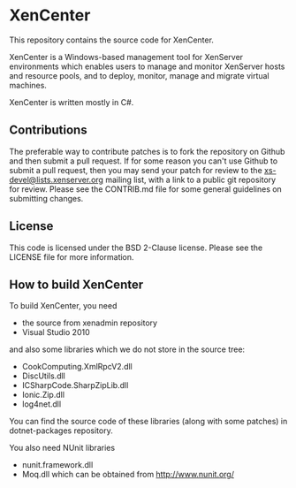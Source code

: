 XenCenter
=========

This repository contains the source code for XenCenter.

XenCenter is a Windows-based management tool for XenServer environments
which enables users to manage and monitor XenServer hosts and resource pools, 
and to deploy, monitor, manage and migrate virtual machines.

XenCenter is written mostly in C#.
   
Contributions
-------------

The preferable way to contribute patches is to fork the repository on Github and 
then submit a pull request. If for some reason you can't use Github to submit a 
pull request, then you may send your patch for review to the 
xs-devel@lists.xenserver.org mailing list, with a link to a public git repository 
for review. Please see the CONTRIB.md file for some general guidelines on submitting 
changes.

License
-------

This code is licensed under the BSD 2-Clause license. Please see the LICENSE
file for more information.

How to build XenCenter
----------------------

To build XenCenter, you need 
 *  the source from xenadmin repository
 *  Visual Studio 2010
 
and also some libraries which we do not store in the source tree:
 *  CookComputing.XmlRpcV2.dll
 *  DiscUtils.dll
 *  ICSharpCode.SharpZipLib.dll
 *  Ionic.Zip.dll
 *  log4net.dll

You can find the source code of these libraries (along with some patches) in dotnet-packages repository.
 
You also need NUnit libraries
 *  nunit.framework.dll
 *  Moq.dll
which can be obtained from http://www.nunit.org/
